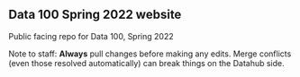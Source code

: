 ## Data 100 Spring 2022 website

Public facing repo for Data 100, Spring 2022

Note to staff: **Always** pull changes before making any edits. Merge conflicts (even those resolved automatically) can break things on the Datahub side.
